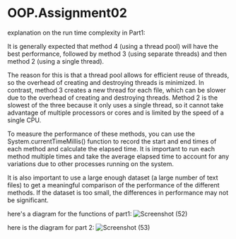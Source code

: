 # OOP.Assignment02
explanation on the run time complexity in Part1:

It is generally expected that method 4 (using a thread pool) will have the best performance, followed by method 3 (using separate threads) and then method 2 (using a single thread).

The reason for this is that a thread pool allows for efficient reuse of threads, so the overhead of creating and destroying threads is minimized. In contrast, method 3 creates a new thread for each file, which can be slower due to the overhead of creating and destroying threads. Method 2 is the slowest of the three because it only uses a single thread, so it cannot take advantage of multiple processors or cores and is limited by the speed of a single CPU.

To measure the performance of these methods, you can use the System.currentTimeMillis() function to record the start and end times of each method and calculate the elapsed time. It is important to run each method multiple times and take the average elapsed time to account for any variations due to other processes running on the system.

It is also important to use a large enough dataset (a large number of text files) to get a meaningful comparison of the performance of the different methods. If the dataset is too small, the differences in performance may not be significant.


here's a diagram for the functions of part1: 
![Screenshot (52)](https://user-images.githubusercontent.com/118915763/212136428-d64660e6-c83d-4369-81f1-8fabfdcd75e3.png)


here is the diagram for part 2: 
![Screenshot (53)](https://user-images.githubusercontent.com/118915763/212136455-f69d99ef-a6a6-48fd-ae56-1ef831981e7e.png)

